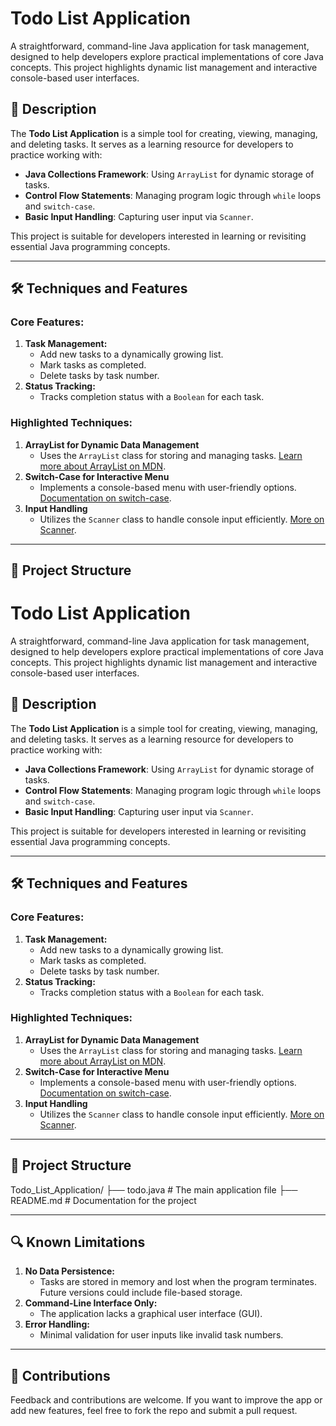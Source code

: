 # Todo List Application

A straightforward, command-line Java application for task management, designed to help developers explore practical implementations of core Java concepts. This project highlights dynamic list management and interactive console-based user interfaces.

## 📜 Description

The **Todo List Application** is a simple tool for creating, viewing, managing, and deleting tasks. It serves as a learning resource for developers to practice working with:
- **Java Collections Framework**: Using `ArrayList` for dynamic storage of tasks.
- **Control Flow Statements**: Managing program logic through `while` loops and `switch-case`.
- **Basic Input Handling**: Capturing user input via `Scanner`.

This project is suitable for developers interested in learning or revisiting essential Java programming concepts.

---

## 🛠 Techniques and Features

### **Core Features:**
1. **Task Management:**
   - Add new tasks to a dynamically growing list.
   - Mark tasks as completed.
   - Delete tasks by task number.
2. **Status Tracking:**
   - Tracks completion status with a `Boolean` for each task.

### **Highlighted Techniques:**
1. **ArrayList for Dynamic Data Management**
   - Uses the `ArrayList` class for storing and managing tasks. [Learn more about ArrayList on MDN](https://docs.oracle.com/javase/8/docs/api/java/util/ArrayList.html).
2. **Switch-Case for Interactive Menu**
   - Implements a console-based menu with user-friendly options. [Documentation on switch-case](https://docs.oracle.com/javase/tutorial/java/nutsandbolts/switch.html).
3. **Input Handling**
   - Utilizes the `Scanner` class to handle console input efficiently. [More on Scanner](https://docs.oracle.com/javase/8/docs/api/java/util/Scanner.html).

---

## 📂 Project Structure

# Todo List Application

A straightforward, command-line Java application for task management, designed to help developers explore practical implementations of core Java concepts. This project highlights dynamic list management and interactive console-based user interfaces.

## 📜 Description

The **Todo List Application** is a simple tool for creating, viewing, managing, and deleting tasks. It serves as a learning resource for developers to practice working with:
- **Java Collections Framework**: Using `ArrayList` for dynamic storage of tasks.
- **Control Flow Statements**: Managing program logic through `while` loops and `switch-case`.
- **Basic Input Handling**: Capturing user input via `Scanner`.

This project is suitable for developers interested in learning or revisiting essential Java programming concepts.

---

## 🛠 Techniques and Features

### **Core Features:**
1. **Task Management:**
   - Add new tasks to a dynamically growing list.
   - Mark tasks as completed.
   - Delete tasks by task number.
2. **Status Tracking:**
   - Tracks completion status with a `Boolean` for each task.

### **Highlighted Techniques:**
1. **ArrayList for Dynamic Data Management**
   - Uses the `ArrayList` class for storing and managing tasks. [Learn more about ArrayList on MDN](https://docs.oracle.com/javase/8/docs/api/java/util/ArrayList.html).
2. **Switch-Case for Interactive Menu**
   - Implements a console-based menu with user-friendly options. [Documentation on switch-case](https://docs.oracle.com/javase/tutorial/java/nutsandbolts/switch.html).
3. **Input Handling**
   - Utilizes the `Scanner` class to handle console input efficiently. [More on Scanner](https://docs.oracle.com/javase/8/docs/api/java/util/Scanner.html).

---

## 📂 Project Structure
Todo_List_Application/
├── todo.java            # The main application file
├── README.md            # Documentation for the project

---

## 🔍 Known Limitations

1. **No Data Persistence:**
   - Tasks are stored in memory and lost when the program terminates. Future versions could include file-based storage.
2. **Command-Line Interface Only:**
   - The application lacks a graphical user interface (GUI).
3. **Error Handling:**
   - Minimal validation for user inputs like invalid task numbers.

---

## 📎 Contributions

Feedback and contributions are welcome. If you want to improve the app or add new features, feel free to fork the repo and submit a pull request.
